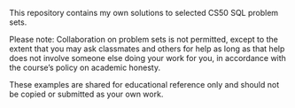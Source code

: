 This repository contains my own solutions to selected CS50 SQL problem sets.

Please note:
Collaboration on problem sets is not permitted, except to the extent that you may ask classmates and others for help as long as that help does not involve someone else doing your work for you, in accordance with the course’s policy on academic honesty.

These examples are shared for educational reference only and should not be copied or submitted as your own work.
